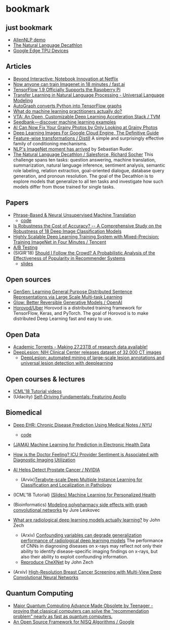 # bookmark

## just bookmark

- [AllenNLP demo](http://demo.allennlp.org/machine-comprehension)
- [The Natural Language Decathlon](http://decanlp.com/)
- [Google Edge TPU Devices](https://aiyprojects.withgoogle.com/edge-tpu)


## Articles
- [Beyond Interactive: Notebook Innovation at Netflix](https://medium.com/@NetflixTechBlog/notebook-innovation-591ee3221233)
- [Now anyone can train Imagenet in 18 minutes / fast.ai](http://www.fast.ai/2018/08/10/fastai-diu-imagenet/)
- [TensorFlow 1.9 Officially Supports the Raspberry Pi](https://medium.com/tensorflow/tensorflow-1-9-officially-supports-the-raspberry-pi-b91669b0aa0?linkId=55070050)
- [Transfer Learning in Natural Language Processing - Universal Language Modeling](https://software.intel.com/en-us/articles/transfer-learning-in-natural-language-processing)
- [AutoGraph converts Python into TensorFlow graphs](https://medium.com/tensorflow/autograph-converts-python-into-tensorflow-graphs-b2a871f87ec7)
- [What do machine learning practitioners actually do?](http://www.fast.ai/2018/07/12/auto-ml-1/)
- [VTA: An Open, Customizable Deep Learning Acceleration Stack / TVM](https://tvm.ai/2018/07/12/vta-release-announcement.html)
- [Seedbank — discover machine learning examples](https://medium.com/tensorflow/seedbank-discover-machine-learning-examples-2ff894542b57?linkId=54191031)
- [AI Can Now Fix Your Grainy Photos by Only Looking at Grainy Photos](https://news.developer.nvidia.com/ai-can-now-fix-your-grainy-photos-by-only-looking-at-grainy-photos)
- [Deep Learning Images For Google Cloud Engine, The Definitive Guide](https://blog.kovalevskyi.com/deep-learning-images-for-google-cloud-engine-the-definitive-guide-bc74f5fb02bc)
- [Feature-wise transformations / Distill](https://distill.pub/2018/feature-wise-transformations/) A simple and surprisingly effective family of conditioning mechanisms.
- [NLP's ImageNet moment has arrived](https://thegradient.pub/nlp-imagenet/) by Sebastian Ruder.
- [The Natural Language Decathlon / Salesforce, Richard Socher](https://einstein.ai/research/the-natural-language-decathlon) This challenge spans ten tasks: question answering, machine translation, summarization, natural language inference, sentiment analysis, semantic role labeling, relation extraction, goal-oriented dialogue, database query generation, and pronoun resolution. The goal of the Decathlon is to explore models that generalize to all ten tasks and investigate how such models differ from those trained for single tasks. 

## Papers

- [Phrase-Based & Neural Unsupervised Machine Translation](https://arxiv.org/pdf/1804.07755.pdf)
  - [code](https://github.com/facebookresearch/UnsupervisedMT)
- [Is Robustness the Cost of Accuracy? -- A Comprehensive Study on the Robustness of 18 Deep Image Classification Models](https://arxiv.org/abs/1808.01688)
- [Highly Scalable Deep Learning Training System with Mixed-Precision: Training ImageNet in Four Minutes / Tencent](https://arxiv.org/abs/1807.11205)
- [A/B Testing](https://eduardomazevedo.github.io/papers/azevedo-et-al-ab.pdf)
- (SIGIR'18) [Should I Follow the Crowd? A Probabilistic Analysis of the Effectiveness of Popularity in Recommender Systems](http://ir.ii.uam.es/pubs/sigir2018.pdf)
  - [slides](https://www.slideshare.net/pcastells/should-i-follow-the-crowd-a-probabilistic-analysis-of-the-effectiveness-of-popularity-in-recommender-systems-105288595)


## Open sources

- [GenSen: Learning General Purpose Distributed Sentence Representations via Large Scale Multi-task Learning](https://github.com/Maluuba/gensen)
- [Glow: Better Reversible Generative Models / OpenAI](https://blog.openai.com/glow/)
- [Horovod/Uber](https://github.com/uber/horovod) Horovod is a distributed training framework for TensorFlow, Keras, and PyTorch. The goal of Horovod is to make distributed Deep Learning fast and easy to use.



## Open Data
- [Academic Torrents - Making 27.23TB of research data available!](http://academictorrents.com/)
- [DeepLesion: NIH Clinical Center releases dataset of 32,000 CT images](https://www.nih.gov/news-events/news-releases/nih-clinical-center-releases-dataset-32000-ct-images)
  - [DeepLesion: automated mining of large-scale lesion annotations and universal lesion detection with deeplearning](https://nihcc.app.box.com/v/DeepLesion/file/306049009356)



## Open courses & lectures

- [ICML'18 Tutorial videos](https://t.co/XtuIx9j6GD)
- (Udacity) [Self-Driving Fundamentals: Featuring Apollo](https://www.udacity.com/course/self-driving-car-fundamentals-featuring-apollo--ud0419)

## Biomedical

- [Deep EHR: Chronic Disease Prediction Using Medical Notes / NYU](https://arxiv.org/pdf/1808.04928.pdf)
  - [code](https://github.com/NYUMedML/DeepEHR)
- [(JAMA) Machine Learning for Prediction in Electronic Health Data](https://jamanetwork.com/journals/jamanetworkopen/fullarticle/2695072)
- [How is the Doctor Feeling? ICU Provider Sentiment is Associated with Diagnostic Imaging Utilization](http://ghassemi.xyz/static/documents/Ghassemi_EMBC_2018.pdf)

- [AI Helps Detect Prostate Cancer / NVIDIA](https://news.developer.nvidia.com/ai-helps-detect-prostate-cancer/?ncid=nv--46100)
  - (Arvix)[Terabyte-scale Deep Multiple Instance Learning
for Classification and Localization in Pathology](https://arxiv.org/pdf/1805.06983.pdf)

- (ICML'18 Tutorial) [(Slides) Machine Learning for Personalized Health](https://mlhealthtutorial.files.wordpress.com/2018/07/tutorial-ml-for-health1.pdf)

- (Bioinformatics) [Modeling polypharmacy side effects with graph convolutional networks](https://academic.oup.com/bioinformatics/article/34/13/i457/5045770) by Jure Leskovec

- [What are radiological deep learning models actually learning?](https://medium.com/@jrzech/what-are-radiological-deep-learning-models-actually-learning-f97a546c5b98) by John Zech
   - (Arxiv) [Confounding variables can degrade generalization performance of radiological deep learning models](https://arxiv.org/pdf/1807.00431.pdf)  The performance of CNNs in diagnosing diseases on x-rays may reflect not only their ability to identify disease-specific imaging findings on x-rays, but also their ability to exploit confounding information.
   - [Reproduce CheXNet](https://github.com/jrzech/reproduce-chexnet) by John Zech
- (Arxiv) [High-Resolution Breast Cancer Screening with Multi-View Deep Convolutional Neural Networks](https://arxiv.org/pdf/1703.07047.pdf) 


## Quantum Computing

- [Major Quantum Computing Advance Made Obsolete by Teenager - proving that classical computers can solve the “recommendation problem” nearly as fast as quantum computers.](https://www.quantamagazine.org/teenager-finds-classical-alternative-to-quantum-recommendation-algorithm-20180731/)
- [An Open Source Framework for NISQ Algorithms / Google](https://ai.googleblog.com/2018/07/announcing-cirq-open-source-framework.html)

